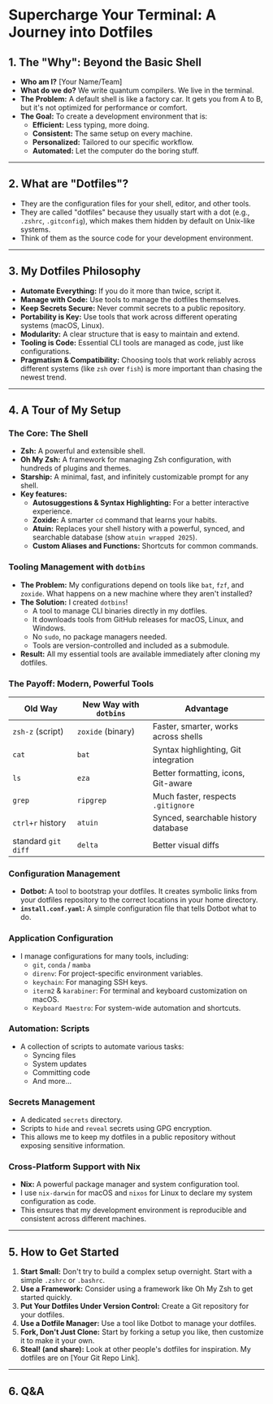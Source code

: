# Supercharge Your Terminal: A Journey into Dotfiles

## 1. The "Why": Beyond the Basic Shell

*   **Who am I?** [Your Name/Team]
*   **What do we do?** We write quantum compilers. We live in the terminal.
*   **The Problem:** A default shell is like a factory car. It gets you from A to B, but it's not optimized for performance or comfort.
*   **The Goal:** To create a development environment that is:
    *   **Efficient:** Less typing, more doing.
    *   **Consistent:** The same setup on every machine.
    *   **Personalized:** Tailored to our specific workflow.
    *   **Automated:** Let the computer do the boring stuff.

---

## 2. What are "Dotfiles"?

*   They are the configuration files for your shell, editor, and other tools.
*   They are called "dotfiles" because they usually start with a dot (e.g., `.zshrc`, `.gitconfig`), which makes them hidden by default on Unix-like systems.
*   Think of them as the source code for your development environment.

---

## 3. My Dotfiles Philosophy

*   **Automate Everything:** If you do it more than twice, script it.
*   **Manage with Code:** Use tools to manage the dotfiles themselves.
*   **Keep Secrets Secure:** Never commit secrets to a public repository.
*   **Portability is Key:** Use tools that work across different operating systems (macOS, Linux).
*   **Modularity:** A clear structure that is easy to maintain and extend.
*   **Tooling is Code:** Essential CLI tools are managed as code, just like configurations.
*   **Pragmatism & Compatibility:** Choosing tools that work reliably across different systems (like `zsh` over `fish`) is more important than chasing the newest trend.

---

## 4. A Tour of My Setup

### The Core: The Shell

*   **Zsh:** A powerful and extensible shell.
*   **Oh My Zsh:** A framework for managing Zsh configuration, with hundreds of plugins and themes.
*   **Starship:** A minimal, fast, and infinitely customizable prompt for any shell.
*   **Key features:**
    *   **Autosuggestions & Syntax Highlighting:** For a better interactive experience.
    *   **Zoxide:** A smarter `cd` command that learns your habits.
    *   **Atuin:** Replaces your shell history with a powerful, synced, and searchable database (show `atuin wrapped 2025`).
    *   **Custom Aliases and Functions:** Shortcuts for common commands.

### Tooling Management with `dotbins`

*   **The Problem:** My configurations depend on tools like `bat`, `fzf`, and `zoxide`. What happens on a new machine where they aren't installed?
*   **The Solution:** I created `dotbins`!
    *   A tool to manage CLI binaries directly in my dotfiles.
    *   It downloads tools from GitHub releases for macOS, Linux, and Windows.
    *   No `sudo`, no package managers needed.
    *   Tools are version-controlled and included as a submodule.
*   **Result:** All my essential tools are available immediately after cloning my dotfiles.

### The Payoff: Modern, Powerful Tools

| Old Way             | New Way with `dotbins` | Advantage                                |
| ------------------- | ---------------------- | ---------------------------------------- |
| `zsh-z` (script)    | `zoxide` (binary)      | Faster, smarter, works across shells     |
| `cat`               | `bat`                  | Syntax highlighting, Git integration     |
| `ls`                | `eza`                  | Better formatting, icons, Git-aware      |
| `grep`              | `ripgrep`              | Much faster, respects `.gitignore`       |
| `ctrl+r` history    | `atuin`                | Synced, searchable history database      |
| standard `git diff` | `delta`                | Better visual diffs                      |

### Configuration Management

*   **Dotbot:** A tool to bootstrap your dotfiles. It creates symbolic links from your dotfiles repository to the correct locations in your home directory.
*   **`install.conf.yaml`:** A simple configuration file that tells Dotbot what to do.

### Application Configuration

*   I manage configurations for many tools, including:
    *   `git`, `conda` / `mamba`
    *   `direnv`: For project-specific environment variables.
    *   `keychain`: For managing SSH keys.
    *   `iterm2` & `karabiner`: For terminal and keyboard customization on macOS.
    *   `Keyboard Maestro`: For system-wide automation and shortcuts.

### Automation: Scripts

*   A collection of scripts to automate various tasks:
    *   Syncing files
    *   System updates
    *   Committing code
    *   And more...

### Secrets Management

*   A dedicated `secrets` directory.
*   Scripts to `hide` and `reveal` secrets using GPG encryption.
*   This allows me to keep my dotfiles in a public repository without exposing sensitive information.

### Cross-Platform Support with Nix

*   **Nix:** A powerful package manager and system configuration tool.
*   I use `nix-darwin` for macOS and `nixos` for Linux to declare my system configuration as code.
*   This ensures that my development environment is reproducible and consistent across different machines.

---

## 5. How to Get Started

1.  **Start Small:** Don't try to build a complex setup overnight. Start with a simple `.zshrc` or `.bashrc`.
2.  **Use a Framework:** Consider using a framework like Oh My Zsh to get started quickly.
3.  **Put Your Dotfiles Under Version Control:** Create a Git repository for your dotfiles.
4.  **Use a Dotfile Manager:** Use a tool like Dotbot to manage your dotfiles.
5.  **Fork, Don't Just Clone:** Start by forking a setup you like, then customize it to make it your own.
6.  **Steal! (and share):** Look at other people's dotfiles for inspiration. My dotfiles are on [Your Git Repo Link].

---

## 6. Q&A
